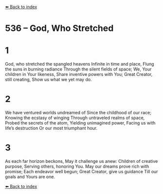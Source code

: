 [⬅️ Back to index](../README.md)

# 536 – God, Who Stretched


# 1
God, who stretched the spangled heavens
Infinite in time and place,
Flung the suns in burning radiance
Through the silent fields of space;
We, Your children in Your likeness,
Share inventive powers with You;
Great Creator, still creating,
Show us what we yet may do.

# 2
We have ventured worlds undreamed of
Since the childhood of our race;
Knowing the ecstasy of winging
Through untraveled realms of space,
Probed the secrets of the atom,
Yielding unimagined power,
Facing us with life’s destruction
Or our most triumphant hour.

# 3
As each far horizon beckons,
May it challenge us anew:
Children of creative purpose,
Serving others, honoring You.
May our dreams prove rich with promise;
Each endeavor well begun;
Great Creator, give us guidance
Till our goals and Yours are one.

[⬅️ Back to index](../README.md)

